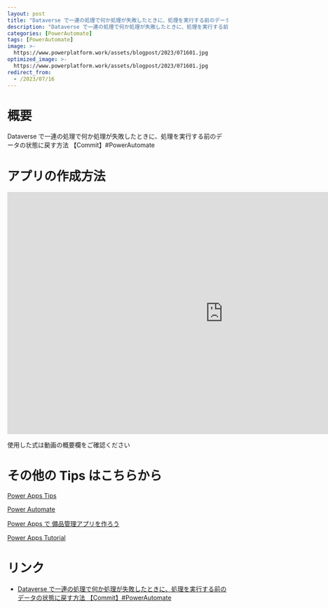 ```yaml
---
layout: post
title: "Dataverse で一連の処理で何か処理が失敗したときに、処理を実行する前のデータの状態に戻す方法 【Commit】#PowerAutomate"
description: "Dataverse で一連の処理で何か処理が失敗したときに、処理を実行する前のデータの状態に戻す方法 【Commit】#PowerAutomateを動画で分かりやすく解説"
categories: [PowerAutomate]
tags: [PowerAutomate]
image: >-
  https://www.powerplatform.work/assets/blogpost/2023/071601.jpg
optimized_image: >-
  https://www.powerplatform.work/assets/blogpost/2023/071601.jpg
redirect_from:
  - /2023/07/16
---
```



#  概要

Dataverse で一連の処理で何か処理が失敗したときに、処理を実行する前のデータの状態に戻す方法 【Commit】#PowerAutomate


# アプリの作成方法

<iframe width="983" height="553" src="https://www.youtube.com/embed/Y0ruGZnbDX4" title="YouTube video player" frameborder="0" allow="accelerometer; autoplay; clipboard-write; encrypted-media; gyroscope; picture-in-picture" allowfullscreen></iframe>


使用した式は動画の概要欄をご確認ください


# その他の Tips はこちらから

[Power Apps Tips](https://www.youtube.com/watch?v=VrAQf3JQ7yM&list=PLVhFi1fb3DqakSLVMn22DDcySXh9jtzi- )


[Power Automate](https://www.youtube.com/watch?v=-YnJYT0ASEM&list=PLVhFi1fb3Dqbzic6GieqnLFgD3aTj-eHA)


[Power Apps で 備品管理アプリを作ろう](https://www.youtube.com/playlist?list=PLVhFi1fb3DqZM3HKb8Hea6XEL96990Fyn)


[Power Apps Tutorial](https://www.youtube.com/playlist?list=PLVhFi1fb3DqalxpL974VvAJvV4iWoSbe_)


# リンク


- [Dataverse で一連の処理で何か処理が失敗したときに、処理を実行する前のデータの状態に戻す方法 【Commit】#PowerAutomate](https://www.youtube.com/watch?v=Y0ruGZnbDX4)

